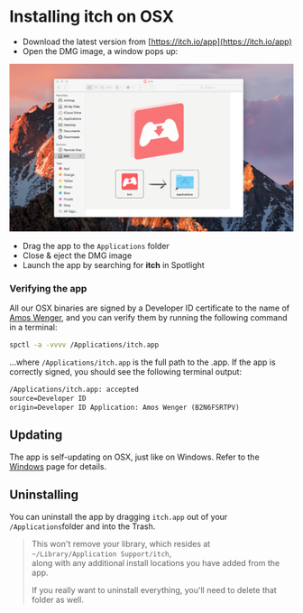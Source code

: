 # Installing itch on OSX

* Download the latest version from [https://itch.io/app](https://itch.io/app)
* Open the DMG image, a window pops up:

![](/assets/itch-dmg.png)

* Drag the app to the `Applications` folder
* Close & eject the DMG image
* Launch the app by searching for **itch** in Spotlight

### Verifying the app

All our OSX binaries are signed by a Developer ID certificate to the name of [Amos Wenger](https://github.com/fasterthanlime), and you can verify them by running the following command in a terminal:

```bash
spctl -a -vvvv /Applications/itch.app
```

...where `/Applications/itch.app` is the full path to the .app. If the app is correctly signed, you should see the following terminal output:

```
/Applications/itch.app: accepted
source=Developer ID
origin=Developer ID Application: Amos Wenger (B2N6FSRTPV)
```

## Updating

The app is self-updating on OSX, just like on Windows. Refer to the [Windows](./windows.md#updating) page for details.

## Uninstalling

You can uninstall the app by dragging `itch.app` out of your `/Applications`folder and into the Trash.

> This won't remove your library, which resides at `~/Library/Application Support/itch`,  
> along with any additional install locations you have added from the app.
>
> If you really want to uninstall everything, you'll need to delete that folder as well.



